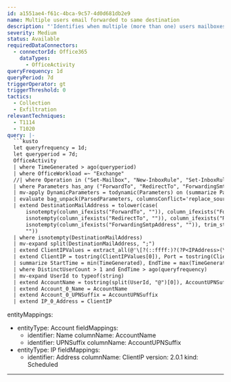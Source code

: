```yaml
---
id: a1551ae4-f61c-4bca-9c57-4d0d681db2e9
name: Multiple users email forwarded to same destination
description: "'Identifies when multiple (more than one) users mailboxes are configured to forward to the same destination. \nThis could be an attacker-controlled destination mailbox configured to collect mail from multiple compromised user accounts.'\n"
severity: Medium
status: Available
requiredDataConnectors:
  - connectorId: Office365
    dataTypes:
      - OfficeActivity
queryFrequency: 1d
queryPeriod: 7d
triggerOperator: gt
triggerThreshold: 0
tactics:
  - Collection
  - Exfiltration
relevantTechniques:
  - T1114
  - T1020
query: |-
  ```kusto
  let queryfrequency = 1d;
  let queryperiod = 7d;
  OfficeActivity
  | where TimeGenerated > ago(queryperiod)
  | where OfficeWorkload =~ "Exchange"
  //| where Operation in ("Set-Mailbox", "New-InboxRule", "Set-InboxRule")
  | where Parameters has_any ("ForwardTo", "RedirectTo", "ForwardingSmtpAddress")
  | mv-apply DynamicParameters = todynamic(Parameters) on (summarize ParsedParameters = make_bag(bag_pack(tostring(DynamicParameters.Name), DynamicParameters.Value)))
  | evaluate bag_unpack(ParsedParameters, columnsConflict='replace_source')
  | extend DestinationMailAddress = tolower(case(
      isnotempty(column_ifexists("ForwardTo", "")), column_ifexists("ForwardTo", ""),
      isnotempty(column_ifexists("RedirectTo", "")), column_ifexists("RedirectTo", ""),
      isnotempty(column_ifexists("ForwardingSmtpAddress", "")), trim_start(@"smtp:", column_ifexists("ForwardingSmtpAddress", "")),
      ""))
  | where isnotempty(DestinationMailAddress)
  | mv-expand split(DestinationMailAddress, ";")
  | extend ClientIPValues = extract_all(@'\[?(::ffff:)?(?P<IPAddress>(\d+\.\d+\.\d+\.\d+)|[^\]]+)\]?([-:](?P<Port>\d+))?', dynamic(["IPAddress", "Port"]), ClientIP)[0]
  | extend ClientIP = tostring(ClientIPValues[0]), Port = tostring(ClientIPValues[1])
  | summarize StartTime = min(TimeGenerated), EndTime = max(TimeGenerated), DistinctUserCount = dcount(UserId), UserId = make_set(UserId, 250), Ports = make_set(Port, 250), EventCount = count() by tostring(DestinationMailAddress), ClientIP
  | where DistinctUserCount > 1 and EndTime > ago(queryfrequency)
  | mv-expand UserId to typeof(string)
  | extend AccountName = tostring(split(UserId, "@")[0]), AccountUPNSuffix = tostring(split(UserId, "@")[1])
  | extend Account_0_Name = AccountName
  | extend Account_0_UPNSuffix = AccountUPNSuffix
  | extend IP_0_Address = ClientIP
  ```
entityMappings:
  - entityType: Account
    fieldMappings:
      - identifier: Name
        columnName: AccountName
      - identifier: UPNSuffix
        columnName: AccountUPNSuffix
  - entityType: IP
    fieldMappings:
      - identifier: Address
        columnName: ClientIP
version: 2.0.1
kind: Scheduled
---
```


